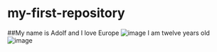 # my-first-repository
##My name is Adolf and I love Europe
![image](https://github.com/EnUUshKA/my-first-repository/assets/152018037/1216a12e-12e6-4d23-9d1f-8d96132052fc)
I am twelve years old
![image](https://github.com/EnUUshKA/my-first-repository/assets/152018037/aa0703bf-34a2-44d1-968a-cb597ecae24e)

